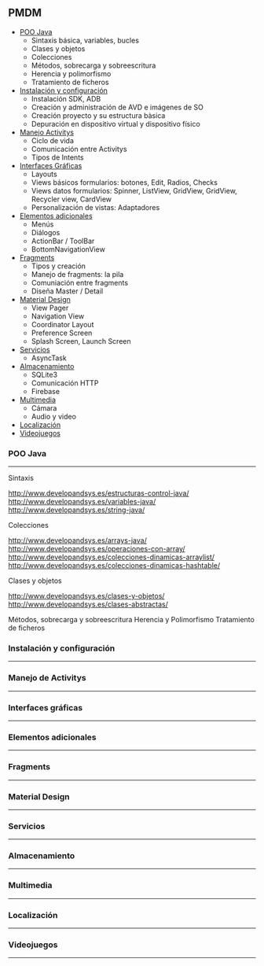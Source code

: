 
## PMDM

 - [POO Java](#tema1)
	 - Sintaxis básica, variables, bucles
	 - Clases y objetos
	 - Colecciones
	 - Métodos, sobrecarga y sobreescritura
	 - Herencia y polimorfismo
	 - Tratamiento de ficheros
 - [Instalación y configuración](#tema2) 
	 - Instalación SDK, ADB
	 - Creación y administración de AVD e imágenes de SO
	 - Creación proyecto y su estructura bàsica
	 - Depuración en dispositivo virtual y dispositivo físico
 - [Manejo Activitys](#tema3) 
	 - Ciclo de vida
	 - Comunicación entre Activitys
	 - Tipos de Intents
 - [Interfaces Gráficas](#tema4) 
	 - Layouts
	 - Views básicos formularios: botones, Edit, Radios, Checks
	 - Views datos formularios: Spinner, ListView, GridView, GridView, Recycler view, CardView
	 - Personalización de vistas: Adaptadores
 - [Elementos adicionales](#tema5) 
	 - Menús
	 - Diálogos
	 - ActionBar / ToolBar
	 - BottomNavigationView 
 - [Fragments](#tema6) 
	 - Tipos y creación
	 - Manejo de fragments: la pila
	 - Comuniación entre fragments
	 - Diseña Master / Detail
 - [Material Design](#tema7) 
	 - View Pager
	 - Navigation View
	 - Coordinator Layout
	 - Preference Screen
	 - Splash Screen, Launch Screen
 - [Servicios](#tema8) 
	 - AsyncTask
 - [Almacenamiento](#tema9) 
	 - SQLite3
	 - Comunicación HTTP
	 - Firebase
 - [Multimedia](#tema10) 
	 - Cámara
	 - Audio y video
 - [Localización](#tema11) 
 - [Videojuegos](#tema12) 

<a name="tema1"></a>
### POO Java 
***

Sintaxis 

http://www.developandsys.es/estructuras-control-java/
http://www.developandsys.es/variables-java/
http://www.developandsys.es/string-java/

Colecciones

http://www.developandsys.es/arrays-java/
http://www.developandsys.es/operaciones-con-array/
http://www.developandsys.es/colecciones-dinamicas-arraylist/
http://www.developandsys.es/colecciones-dinamicas-hashtable/

Clases y objetos

http://www.developandsys.es/clases-y-objetos/
http://www.developandsys.es/clases-abstractas/

Métodos, sobrecarga y sobreescritura
Herencia y Polimorfismo
Tratamiento de ficheros


<a name="tema2"></a>
### Instalación y configuración 
***

<a name="tema3"></a>
### Manejo de Activitys
***

<a name="tema4"></a>
### Interfaces gráficas 
***
<a name="tema5"></a>
### Elementos adicionales 
***
<a name="tema6"></a>
### Fragments 
***

<a name="tema7"></a>
### Material Design 
***

<a name="tema8"></a>
### Servicios 
***

<a name="tema9"></a>
### Almacenamiento
***

<a name="tema10"></a>
### Multimedia 
***
<a name="tema11"></a>
### Localización 
***
<a name="tema12"></a>
### Videojuegos 
***
